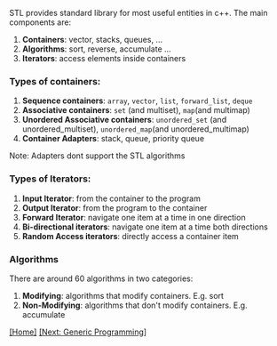 STL provides standard library for most useful entities in c++. The main components are:
1. **Containers**: vector, stacks, queues, ...
2. **Algorithms**: sort, reverse, accumulate ... 
3. **Iterators**: access elements inside containers

### Types of containers: 
1. **Sequence containers**: `array`, `vector`, `list`, `forward_list`, `deque`
2. **Associative containers**: `set` (and multiset), `map`(and multimap)
3. **Unordered Associative containers**: `unordered_set` (and unordered_multiset), `unordered_map`(and unordered_multimap)
4. **Container Adapters**: stack, queue, priority queue

Note: Adapters dont support the STL algorithms

### Types of Iterators:
1. **Input Iterator**: from the container to the program
2. **Output Iterator**: from the program to the container
3. **Forward Iterator**: navigate one item at a time in one direction
4. **Bi-directional iterators**: navigate one item at a time both directions
5. **Random Access iterators**: directly access a container item 

### Algorithms
There are around 60 algorithms in two categories:
1. **Modifying**: algorithms that modify containers. E.g. sort
2. **Non-Modifying**: algorithms that don't modify containers. E.g. accumulate


[[Home]](https://github.com/sapan-ostic/programming/wiki) [[Next: Generic Programming]](https://github.com/sapan-ostic/programming/wiki/STL:-Generic-Programming)